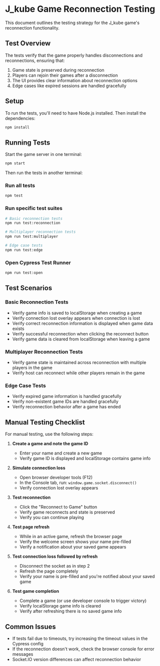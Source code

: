# J_kube Game Reconnection Testing

This document outlines the testing strategy for the J_kube game's reconnection functionality.

## Test Overview

The tests verify that the game properly handles disconnections and reconnections, ensuring that:

1. Game state is preserved during reconnection
2. Players can rejoin their games after a disconnection
3. The UI provides clear information about reconnection options
4. Edge cases like expired sessions are handled gracefully

## Setup

To run the tests, you'll need to have Node.js installed. Then install the dependencies:

```bash
npm install
```

## Running Tests

Start the game server in one terminal:

```bash
npm start
```

Then run the tests in another terminal:

### Run all tests

```bash
npm test
```

### Run specific test suites

```bash
# Basic reconnection tests
npm run test:reconnection

# Multiplayer reconnection tests
npm run test:multiplayer

# Edge case tests
npm run test:edge
```

### Open Cypress Test Runner

```bash
npm run test:open
```

## Test Scenarios

### Basic Reconnection Tests

- Verify game info is saved to localStorage when creating a game
- Verify connection lost overlay appears when connection is lost
- Verify correct reconnection information is displayed when game data exists
- Verify successful reconnection when clicking the reconnect button
- Verify game data is cleared from localStorage when leaving a game

### Multiplayer Reconnection Tests

- Verify game state is maintained across reconnection with multiple players in the game
- Verify host can reconnect while other players remain in the game

### Edge Case Tests

- Verify expired game information is handled gracefully
- Verify non-existent game IDs are handled gracefully
- Verify reconnection behavior after a game has ended

## Manual Testing Checklist

For manual testing, use the following steps:

1. **Create a game and note the game ID**
   - Enter your name and create a new game
   - Verify game ID is displayed and localStorage contains game info

2. **Simulate connection loss**
   - Open browser developer tools (F12)
   - In the Console tab, run: `window.game.socket.disconnect()`
   - Verify connection lost overlay appears

3. **Test reconnection**
   - Click the "Reconnect to Game" button
   - Verify game reconnects and state is preserved
   - Verify you can continue playing

4. **Test page refresh**
   - While in an active game, refresh the browser page
   - Verify the welcome screen shows your name pre-filled
   - Verify a notification about your saved game appears

5. **Test connection loss followed by refresh**
   - Disconnect the socket as in step 2
   - Refresh the page completely
   - Verify your name is pre-filled and you're notified about your saved game

6. **Test game completion**
   - Complete a game (or use developer console to trigger victory)
   - Verify localStorage game info is cleared
   - Verify after refreshing there is no saved game info

## Common Issues

- If tests fail due to timeouts, try increasing the timeout values in the Cypress config
- If the reconnection doesn't work, check the browser console for error messages
- Socket.IO version differences can affect reconnection behavior
